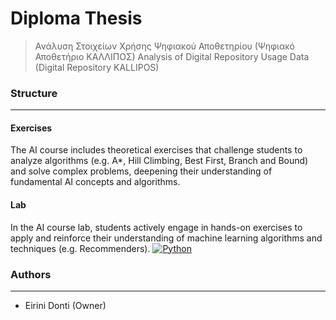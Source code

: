 # Diploma Thesis
> Ανάλυση Στοιχείων Χρήσης Ψηφιακού Αποθετηρίου (Ψηφιακό Αποθετήριο ΚΑΛΛΙΠΟΣ)
Analysis of Digital Repository Usage Data (Digital Repository KALLIPOS)

### Structure
---
#### Exercises

The AI course includes theoretical exercises that challenge students to analyze algorithms (e.g. A*, Hill Climbing, Best First, Branch and Bound) and solve complex problems, deepening their understanding of fundamental AI concepts and algorithms.
    
#### Lab

In the AI course lab, students actively engage in hands-on exercises to apply and reinforce their understanding of machine learning algorithms and techniques (e.g. Recommenders). [![Python](https://img.shields.io/badge/-Python-3776AB?logo=python&logoColor=white)](https://www.python.org/)

### Authors
---

- Eirini Donti (Owner)

<!-- ### License
--- -->
